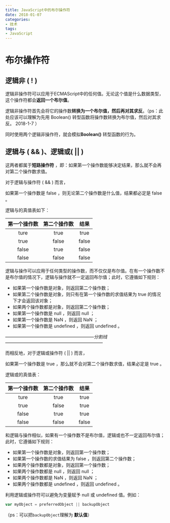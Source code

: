```yaml
---
title: JavaScript中的布尔操作符
date: 2018-01-07
categories: 
- 技术
tags: 
- JavaScript
---
```


# 布尔操作符

## 逻辑非 ( ! )

逻辑非操作符可以应用于ECMAScript中的任何值。无论这个值是什么数据类型，这个操作符都会**返回一个布尔值**。 

逻辑非操作符首先会将它的操作数**转换为一个布尔值，然后再对其求反**。（ps：此处应该可以理解为先用 Boolean() 转型函数将操作数转换为布尔值，然后对其求反。 2018-1-7 ）

同时使用两个逻辑非操作符，就会模拟**Boolean()** 转型函数的行为。

## 逻辑与 ( && )、逻辑或( || )

这两者都属于**短路操作符** ，即：如果第一个操作数能够决定结果，那么就不会再对第二个操作数求值。

对于逻辑与操作符 ( && ) 而言，

如果第一个操作数是 false ，则无论第二个操作数是什么值，结果都必定是 false 。

逻辑与的真值表如下：

| 第一个操作数 | 第二个操作数 |  结果   |
| :----: | :----: | :---: |
|  ture  |  true  | true  |
|  true  | false  | false |
| false  |  true  | false |
| false  | false  | false |

逻辑与操作可以应用于任何类型的操作数，而不仅仅是布尔值。在有一个操作数不是布尔值的情况下，逻辑与操作就不一定返回布尔值；此时，它遵循如下规则：

* 如果第一个操作数是对象，则返回第二个操作数；
* 如果第二个操作数是对象，则只有在第一个操作数的求值结果为 true 的情况下才会返回该对象；
* 如果两个操作数都是对象，则返回第二个操作数；
* 如果第一个操作数是 null ，则返回 null ；
* 如果第一个操作数是 NaN ，则返回 NaN ；
* 如果第一个操作数是 undefined ，则返回 undefined 。



————————————————————*分割线* ——————————————————————



而相反地，对于逻辑或操作符 ( || ) 而言，

如果第一个操作数是 true ，那么就不会对第二个操作数求值，结果必定是 true 。

逻辑或的真值表：

| 第一个操作数 | 第二个操作数 |  结果   |
| :----: | :----: | :---: |
|  ture  |  true  | true  |
|  true  | false  | true  |
| false  |  true  | true  |
| false  | false  | false |

和逻辑与操作相似，如果有一个操作数不是布尔值，逻辑或也不一定返回布尔值；此时，它遵循如下规则：

* 如果第一个操作数是对象，则返回第一个操作数；
* 如果第一个操作数的求值结果为 false ，则返回第二个操作数；
* 如果两个操作数都是对象，则返回第一个操作数；
* 如果两个操作数都是 null ，则返回 null ；
* 如果两个操作数都是 NaN ，则返回 NaN ；
* 如果两个操作数都是 undefined ，则返回 undefined 。

利用逻辑或操作符可以避免为变量赋予 null 或 undefined 值。例如：

```javascript
var myObject = preferredObject || backupObject
```

（ps：可以把`backupObject`理解为 **默认值**）

